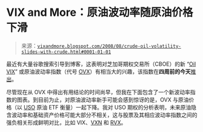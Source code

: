 <!--yml

类别：未分类

日期：2024-05-18 18:30:19

-->

# VIX and More：原油波动率随原油价格下滑

> 来源：[`vixandmore.blogspot.com/2008/08/crude-oil-volatility-slides-with-crude.html#0001-01-01`](http://vixandmore.blogspot.com/2008/08/crude-oil-volatility-slides-with-crude.html#0001-01-01)

最近有大量谷歌搜索引导到博客，这表明对芝加哥期权交易所（CBOE）的新 “[Oil VIX](http://vixandmore.blogspot.com/search/label/OVX)” 或原油波动率指数（代号 [OVX](http://vixandmore.blogspot.com/search/label/OVX)）有相当大的兴趣，该指数在**四周前的今天**[推出](http://vixandmore.blogspot.com/2008/07/cboe-launches-oil-vix-ovx.html)。

尽管现在从 OVX 中得出有用结论的时间尚早，但我在下面包含了一个新波动率指数的图表。到目前为止，对原油波动率新手可能会感到惊讶的是，OVX 与原油价格（以 [USO](http://vixandmore.blogspot.com/search/label/USO) 原油 ETF 衡量）一起下降。我对 USO 期权的分析表明，未来原油隐含波动率和基础资产价格可能大部分不相关，这与股票及其相应波动率指数之间的强负相关形成鲜明对比，比如 VIX、[VXN](http://vixandmore.blogspot.com/search/label/VXN) 和 [RVX](http://vixandmore.blogspot.com/search/label/RVX)。
